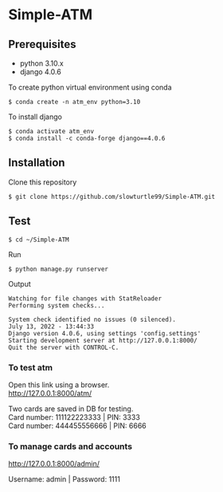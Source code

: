 # Simple-ATM

## Prerequisites

+ python 3.10.x
+ django 4.0.6

To create python virtual environment using conda
~~~shell
$ conda create -n atm_env python=3.10
~~~
To install django
~~~shell
$ conda activate atm_env
$ conda install -c conda-forge django==4.0.6
~~~

## Installation
Clone this repository
~~~shell
$ git clone https://github.com/slowturtle99/Simple-ATM.git
~~~


## Test

~~~shell
$ cd ~/Simple-ATM
~~~
Run
~~~shell
$ python manage.py runserver
~~~
Output
~~~shell
Watching for file changes with StatReloader
Performing system checks...

System check identified no issues (0 silenced).
July 13, 2022 - 13:44:33
Django version 4.0.6, using settings 'config.settings'
Starting development server at http://127.0.0.1:8000/
Quit the server with CONTROL-C.
~~~
### To test atm
Open this link using a browser.  
http://127.0.0.1:8000/atm/

Two cards are saved in DB for testing.   
Card number: 111122223333 | PIN: 3333  
Card number: 444455556666 | PIN: 6666


### To manage cards and accounts
http://127.0.0.1:8000/admin/

Username: admin | Password: 1111